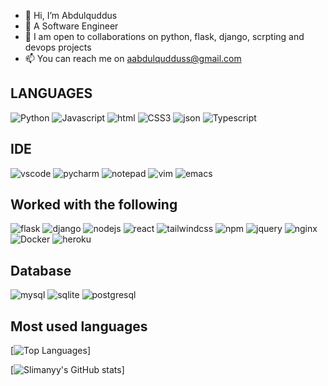 - 👋 Hi, I’m Abdulquddus
- 👀 A Software Engineer
- 💞️ I am open to collaborations on python, flask, django, scrpting and devops projects
- 📫 You can reach me on aabdulqudduss@gmail.com

## LANGUAGES

![Python](https://img.shields.io/badge/Python-FFD43B?style=for-the-badge&logo=python&logoColor=blue)
![Javascript](https://img.shields.io/badge/JavaScript-323330?style=for-the-badge&logo=javascript&logoColor=F7DF1E)
![html](https://img.shields.io/badge/HTML5-E34F26?style=for-the-badge&logo=html5&logoColor=white)
![CSS3](https://img.shields.io/badge/CSS3-1572B6?style=for-the-badge&logo=css3&logoColor=white)
![json](https://img.shields.io/badge/json-5E5C5C?style=for-the-badge&logo=json&logoColor=white)
![Typescript](https://img.shields.io/badge/Typescript-FFD43B?style=for-the-badge&logo=Typescript&logoColor=blue)

## IDE

![vscode](https://img.shields.io/badge/Visual_Studio_Code-0078D4?style=for-the-badge&logo=visual%20studio%20code&logoColor=white)
![pycharm](https://img.shields.io/badge/PyCharm-000000.svg?&style=for-the-badge&logo=PyCharm&logoColor=white)
![notepad](https://img.shields.io/badge/Notepad++-90E59A.svg?style=for-the-badge&logo=notepad%2B%2B&logoColor=black)
![vim](https://img.shields.io/badge/VIM-%2311AB00.svg?&style=for-the-badge&logo=vim&logoColor=white)
![emacs](https://img.shields.io/badge/Emacs-%237F5AB6.svg?&style=for-the-badge&logo=gnu-emacs&logoColor=white)

## Worked with the following

![flask](https://img.shields.io/badge/Flask-000000?style=for-the-badge&logo=flask&logoColor=white)
![django](https://img.shields.io/badge/Django-000000?style=for-the-badge&logo=django&logoColor=white)
![nodejs](https://img.shields.io/badge/Node.js-339933?style=for-the-badge&logo=nodedotjs&logoColor=white)
![react](https://img.shields.io/badge/React-20232A?style=for-the-badge&logo=react&logoColor=61DAFB)
![tailwindcss](https://img.shields.io/badge/Tailwind_CSS-38B2AC?style=for-the-badge&logo=tailwind-css&logoColor=white)
![npm](https://img.shields.io/badge/npm-CB3837?style=for-the-badge&logo=npm&logoColor=white)
![jquery](https://img.shields.io/badge/jQuery-0769AD?style=for-the-badge&logo=jquery&logoColor=white)
![nginx](https://img.shields.io/badge/Nginx-009639?style=for-the-badge&logo=nginx&logoColor=white)
![Docker](https://img.shields.io/badge/Docker-009639?style=for-the-badge&logo=docker&logoColor=white)
![heroku](https://img.shields.io/badge/Heroku-009639?style=for-the-badge&logo=heroku&logoColor=white)

## Database

![mysql](https://img.shields.io/badge/MySQL-005C84?style=for-the-badge&logo=mysql&logoColor=white)
![sqlite](https://img.shields.io/badge/SQLite-07405E?style=for-the-badge&logo=sqlite&logoColor=white)
![postgresql](https://img.shields.io/badge/PostgreSQL-07405E?style=for-the-badge&logo=postgresql&logoColor=white)

## Most used languages

[![Top Languages](https://github-readme-stats.vercel.app/api/top-langs/?username=Slimanyy&theme=tokyonight)]

[![Slimanyy's GitHub stats](https://github-readme-stats.vercel.app/api?username=Slimanyy&theme=tokyonight)]

<!---
Slimanyy/Slimanyy is a ✨ special ✨ repository because its `README.md` (this file) appears on your GitHub profile.
You can click the Preview link to take a look at your changes.
--->
